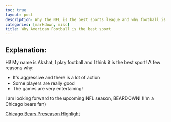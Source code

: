 ```yaml
---
toc: true
layout: post
description: Why the NFL is the best sports league and why football is the best sport to play
categories: [markdown, misc]
title: Why American Football is the best sport
---
```

## Explanation:

Hi! My name is Akshat, I play football and I think it is the best sport!
A few reasons why:

- It's aggressive and there is a lot of action
- Some players are really good 
- The games are very entertaining!

I am looking forward to the upcoming NFL season, BEARDOWN! (I'm a Chicago bears fan)

<a href="https://www.chicagobears.com/video/highlights-bears-at-seahawks-2022-preseason-week-2">Chicago Bears Preseason Highlight</a>
